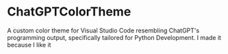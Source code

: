 # ChatGPTColorTheme
A custom color theme for Visual Studio Code resembling ChatGPT's programming output, specifically tailored for Python Development. I made it because I like it
